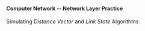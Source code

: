 #### Computer Network -- Network Layer Practice

Simulating *Distance Vector* and *Link State* Algorithms

